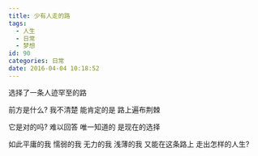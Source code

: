 ```yaml
---
title: 少有人走的路
tags:
  - 人生
  - 日常
  - 梦想
id: 90
categories: 日常
date: 2016-04-04 10:18:52
---
```


选择了一条人迹罕至的路

前方是什么?
我不清楚
能肯定的是
路上遍布荆棘

它是对的吗?
难以回答
唯一知道的
是现在的选择

如此平庸的我
懦弱的我
无力的我
浅薄的我
又能在这条路上
走出怎样的人生?